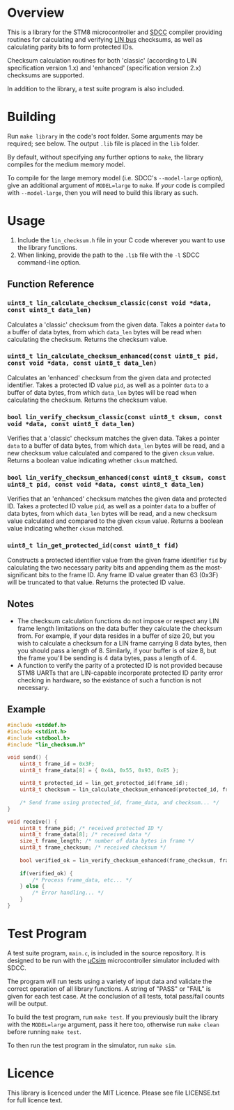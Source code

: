 # Overview

This is a library for the STM8 microcontroller and [SDCC](http://sdcc.sourceforge.net/) compiler providing routines for calculating and verifying [LIN bus](https://en.wikipedia.org/wiki/Local_Interconnect_Network) checksums, as well as calculating parity bits to form protected IDs.

Checksum calculation routines for both 'classic' (according to LIN specification version 1.x) and 'enhanced' (specification version 2.x) checksums are supported.

In addition to the library, a test suite program is also included.

# Building

Run `make library` in the code's root folder. Some arguments may be required; see below. The output `.lib` file is placed in the `lib` folder.

By default, without specifying any further options to `make`, the library compiles for the medium memory model.

To compile for the large memory model (i.e. SDCC's `--model-large` option), give an additional argument of `MODEL=large` to `make`. If *your* code is compiled with `--model-large`, then you will need to build this library as such.

# Usage

1. Include the `lin_checksum.h` file in your C code wherever you want to use the library functions.
2. When linking, provide the path to the `.lib` file with the `-l` SDCC command-line option.

## Function Reference

### `uint8_t lin_calculate_checksum_classic(const void *data, const uint8_t data_len)`

Calculates a 'classic' checksum from the given data. Takes a pointer `data` to a buffer of data bytes, from which `data_len` bytes will be read when calculating the checksum. Returns the checksum value.

### `uint8_t lin_calculate_checksum_enhanced(const uint8_t pid, const void *data, const uint8_t data_len)`

Calculates an 'enhanced' checksum from the given data and protected identifier. Takes a protected ID value `pid`, as well as a pointer `data` to a buffer of data bytes, from which `data_len` bytes will be read when calculating the checksum. Returns the checksum value.

### `bool lin_verify_checksum_classic(const uint8_t cksum, const void *data, const uint8_t data_len)`

Verifies that a 'classic' checksum matches the given data. Takes a pointer `data` to a buffer of data bytes, from which `data_len` bytes will be read, and a new checksum value calculated and compared to the given `cksum` value. Returns a boolean value indicating whether `cksum` matched.

### `bool lin_verify_checksum_enhanced(const uint8_t cksum, const uint8_t pid, const void *data, const uint8_t data_len)`

Verifies that an 'enhanced' checksum matches the given data and protected ID. Takes a protected ID value `pid`, as well as a pointer `data` to a buffer of data bytes, from which `data_len` bytes will be read, and a new checksum value calculated and compared to the given `cksum` value. Returns a boolean value indicating whether `cksum` matched.

### `uint8_t lin_get_protected_id(const uint8_t fid)`

Constructs a protected identifier value from the given frame identifier `fid` by calculating the two necessary parity bits and appending them as the most-significant bits to the frame ID. Any frame ID value greater than 63 (0x3F) will be truncated to that value. Returns the protected ID value.

## Notes

* The checksum calculation functions do not impose or respect any LIN frame length limitations on the data buffer they calculate the checksum from. For example, if your data resides in a buffer of size 20, but you wish to calculate a checksum for a LIN frame carrying 8 data bytes, then you should pass a length of 8. Similarly, if your buffer is of size 8, but the frame you'll be sending is 4 data bytes, pass a length of 4.
* A function to verify the parity of a protected ID is not provided because STM8 UARTs that are LIN-capable incorporate protected ID parity error checking in hardware, so the existance of such a function is not necessary.

## Example

```c
#include <stddef.h>
#include <stdint.h>
#include <stdbool.h>
#include "lin_checksum.h"

void send() {
	uint8_t frame_id = 0x3F;
    uint8_t frame_data[8] = { 0x4A, 0x55, 0x93, 0xE5 };
	
	uint8_t protected_id = lin_get_protected_id(frame_id);
	uint8_t checksum = lin_calculate_checksum_enhanced(protected_id, frame_data, 4);
	
	/* Send frame using protected_id, frame_data, and checksum... */
}

void receive() {
	uint8_t frame_pid; /* received protected ID */
    uint8_t frame_data[8]; /* received data */
	size_t frame_length; /* number of data bytes in frame */
	uint8_t frame_checksum; /* received checksum */
	
	bool verified_ok = lin_verify_checksum_enhanced(frame_checksum, frame_pid, frame_data, frame_length);
	
	if(verified_ok) {
		/* Process frame_data, etc... */
	} else {
		/* Error handling... */
	}
}
```

# Test Program

A test suite program, `main.c`, is included in the source repository. It is designed to be run with the [μCsim](http://mazsola.iit.uni-miskolc.hu/~drdani/embedded/ucsim/) microcontroller simulator included with SDCC.

The program will run tests using a variety of input data and validate the correct operation of all library functions. A string of "PASS" or "FAIL" is given for each test case. At the conclusion of all tests, total pass/fail counts will be output.

To build the test program, run `make test`. If you previously built the library with the `MODEL=large` argument, pass it here too, otherwise run `make clean` before running `make test`.

To then run the test program in the simulator, run `make sim`.

# Licence

This library is licenced under the MIT Licence. Please see file LICENSE.txt for full licence text.
